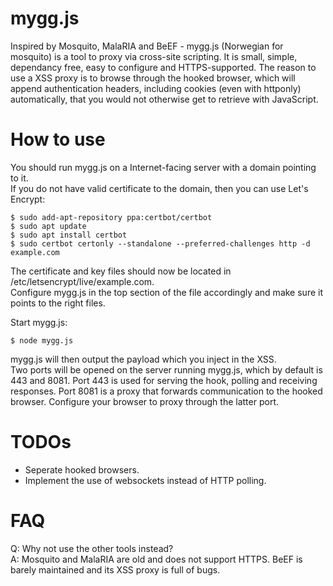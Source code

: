 # mygg.js
Inspired by Mosquito, MalaRIA and BeEF - mygg.js (Norwegian for mosquito) is a tool to proxy via cross-site scripting. It is small, simple, dependancy free, easy to configure and HTTPS-supported. The reason to use a XSS proxy is to browse through the hooked browser, which will append authentication headers, including cookies (even with httponly) automatically, that you would not otherwise get to retrieve with JavaScript.

# How to use
You should run mygg.js on a Internet-facing server with a domain pointing to it.  
If you do not have valid certificate to the domain, then you can use Let's Encrypt:
```
$ sudo add-apt-repository ppa:certbot/certbot
$ sudo apt update
$ sudo apt install certbot
$ sudo certbot certonly --standalone --preferred-challenges http -d example.com
```
The certificate and key files should now be located in /etc/letsencrypt/live/example.com.  
Configure mygg.js in the top section of the file accordingly and make sure it points to the right files.  
  
Start mygg.js:
```
$ node mygg.js
```
mygg.js will then output the payload which you inject in the XSS.  
Two ports will be opened on the server running mygg.js, which by default is 443 and 8081. Port 443 is used for serving the hook, polling and receiving responses. Port 8081 is a proxy that forwards communication to the hooked browser. Configure your browser to proxy through the latter port.

# TODOs

* Seperate hooked browsers.
* Implement the use of websockets instead of HTTP polling.

# FAQ
Q: Why not use the other tools instead?  
A: Mosquito and MalaRIA are old and does not support HTTPS. BeEF is barely maintained and its XSS proxy is full of bugs.  
